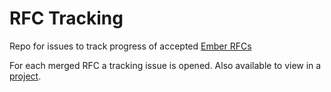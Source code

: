 # RFC Tracking

Repo for issues to track progress of accepted [Ember RFCs](https://github.com/emberjs/rfcs)

For each merged RFC a tracking issue is opened. Also available to view in a [project](https://github.com/orgs/emberjs/projects/3). 
